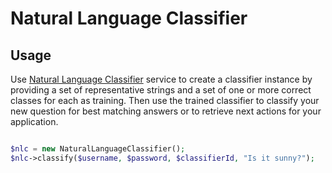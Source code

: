 # Natural Language Classifier

## Usage
Use [Natural Language Classifier][natural-language-classifier] service to create a classifier instance by providing a set of representative strings and a set of one or more correct classes for each as training. Then use the trained classifier to classify your new question for best matching answers or to retrieve next actions for your application.

```php

$nlc = new NaturalLanguageClassifier();
$nlc->classify($username, $password, $classifierId, "Is it sunny?");
```

[natural-language-classifier]: http://www.ibm.com/watson/developercloud/doc/natural-language-classifier/index.html